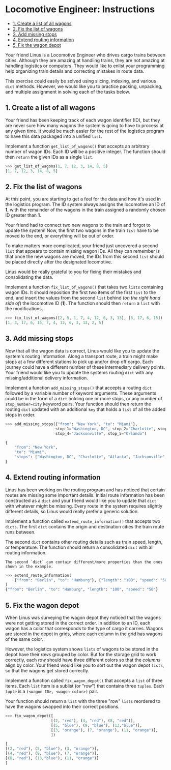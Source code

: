 # Locomotive Engineer: Instructions

- [1. Create a list of all wagons](#1-create-a-list-of-all-wagons)
- [2. Fix the list of wagons](#2-fix-the-list-of-wagons)
- [3. Add missing stops](#3-add-missing-stops)
- [4. Extend routing information](#4-extend-routing-information)
- [5. Fix the wagon depot](#5-fix-the-wagon-depot)

Your friend Linus is a Locomotive Engineer who drives cargo trains between
cities. Although they are amazing at handling trains, they are not amazing at
handling logistics or computers. They would like to enlist your programming help
organizing train details and correcting mistakes in route data.

This exercise could easily be solved using slicing, indexing, and various `dict`
methods. However, we would like you to practice packing, unpacking, and multiple
assignment in solving each of the tasks below.

## 1. Create a list of all wagons

Your friend has been keeping track of each wagon identifier (ID), but they are
never sure how many wagons the system is going to have to process at any given
time. It would be much easier for the rest of the logistics program to have this
data packaged into a unified `list`.

Implement a function `get_list_of_wagons()` that accepts an arbitrary number of
wagon IDs. Each ID will be a positive integer. The function should then `return`
the given IDs as a single `list`.

```python
>>> get_list_of_wagons(1, 7, 12, 3, 14, 8, 5)
[1, 7, 12, 3, 14, 8, 5]
```

## 2. Fix the list of wagons

At this point, you are starting to get a feel for the data and how it's used in
the logistics program. The ID system always assigns the locomotive an ID of
**1**, with the remainder of the wagons in the train assigned a randomly chosen
ID greater than **1**.

Your friend had to connect two new wagons to the train and forgot to update the
system! Now, the first two wagons in the train `list` have to be moved to the
end, or everything will be out of order.

To make matters more complicated, your friend just uncovered a second `list`
that appears to contain missing wagon IDs. All they can remember is that once
the new wagons are moved, the IDs from this second `list` should be placed
directly after the designated locomotive.

Linus would be really grateful to you for fixing their mistakes and
consolidating the data.

Implement a function `fix_list_of_wagons()` that takes two `lists` containing
wagon IDs. It should reposition the first two items of the first `list` to the
end, and insert the values from the second `list` behind (_on the right hand
side of_) the locomotive ID (**1**). The function should then `return` a `list`
with the modifications.

```python
>>> fix_list_of_wagons([2, 5, 1, 7, 4, 12, 6, 3, 13], [3, 17, 6, 15])
[1, 3, 17, 6, 15, 7, 4, 12, 6, 3, 13, 2, 5]
```

## 3. Add missing stops

Now that all the wagon data is correct, Linus would like you to update the
system's routing information. Along a transport route, a train might make stops
at a few different stations to pick up and/or drop off cargo. Each journey could
have a different number of these intermediary delivery points. Your friend would
like you to update the systems routing `dict` with any missing/additional
delivery information.

Implement a function `add_missing_stops()` that accepts a routing `dict`
followed by a variable number of keyword arguments. These arguments could be in
the form of a `dict` holding one or more stops, or any number of
`stop_number=city` keyword pairs. Your function should then return the routing
`dict` updated with an additional `key` that holds a `list` of all the added
stops in order.

```python
>>> add_missing_stops({"from": "New York", "to": "Miami"},
                      stop_1="Washington, DC", stop_2="Charlotte", stop_3="Atlanta",
                      stop_4="Jacksonville", stop_5="Orlando")

{
    "from": "New York",
    "to": "Miami",
    "stops": ["Washington, DC", "Charlotte", "Atlanta", "Jacksonville", "Orlando"],
}
```

## 4. Extend routing information

Linus has been working on the routing program and has noticed that certain
routes are missing some important details. Initial route information has been
constructed as a `dict` and your friend would like you to update that `dict`
with whatever might be missing. Every route in the system requires slightly
different details, so Linus would really prefer a generic solution.

Implement a function called `extend_route_information()` that accepts two
`dicts`. The first `dict` contains the origin and destination cities the train
route runs between.

The second `dict` contains other routing details such as train speed, length, or
temperature. The function should return a consolidated `dict` with all routing
information.

```exercism/note
The second `dict` can contain different/more properties than the ones shown in the example.
```

```python
>>> extend_route_information(
    {"from": "Berlin", "to": "Hamburg"}, {"length": "100", "speed": "50"}
)
{"from": "Berlin", "to": "Hamburg", "length": "100", "speed": "50"}
```

## 5. Fix the wagon depot

When Linus was surveying the wagon depot they noticed that the wagons were not
getting stored in the correct order. In addition to an ID, each wagon has a
color that corresponds to the type of cargo it carries. Wagons are stored in the
depot in grids, where each column in the grid has wagons of the same color.

However, the logistics system shows `lists` of wagons to be stored in the depot
have their _rows_ grouped by color. But for the storage grid to work correctly,
each _row_ should have three different colors so that the _columns_ align by
color. Your friend would like you to sort out the wagon depot `lists`, so that
the wagons get stored correctly.

Implement a function called `fix_wagon_depot()` that accepts a `list` of three
items. Each `list` item is a sublist (or "row") that contains three `tuples`.
Each `tuple` is a `(<wagon ID>, <wagon color>)` pair.

Your function should return a `list` with the three "row" `lists` reordered to
have the wagons swapped into their correct positions.

```python
>>> fix_wagon_depot([
                    [(2, "red"), (4, "red"), (8, "red")],
                    [(5, "blue"), (9, "blue"), (13,"blue")],
                    [(3, "orange"), (7, "orange"), (11, "orange")],
                    ])

[
[(2, "red"), (5, "blue"), (3, "orange")],
[(4, "red"), (9, "blue"), (7, "orange")],
[(8, "red"), (13,"blue"), (11, "orange")]
]
```
